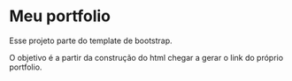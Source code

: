 # Meu portfolio

Esse projeto parte do template de bootstrap.

O objetivo é a partir da construção do html chegar a gerar o link do próprio portfolio.


